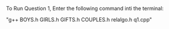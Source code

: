 To Run Question 1,
Enter the following command inti the terminal:

"g++ BOYS.h GIRLS.h GIFTS.h COUPLES.h relalgo.h q1.cpp"
